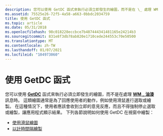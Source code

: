 ```yaml
---
description: 您可以使用 GetDC 函式來執行必須立即發生的繪圖，而不是在 \_ 處理 WM 油漆訊息時。
ms.assetid: 75525e26-72f5-4a58-a663-0bbdc2034759
title: 使用 GetDC 函式
ms.topic: article
ms.date: 05/31/2018
ms.openlocfilehash: 98c018228eccbce7b487444341481165e24214b3
ms.sourcegitcommit: 831e8f3db78ab820e1710cede244553c70e50500
ms.translationtype: MT
ms.contentlocale: zh-TW
ms.lasthandoff: 01/07/2021
ms.locfileid: "104973060"
---
```

# <a name="using-the-getdc-function"></a>使用 GetDC 函式

您可以使用 [**GetDC**](/windows/desktop/api/Winuser/nf-winuser-getdc) 函式來執行必須立即發生的繪圖，而不是在處理 [**WM \_ 油漆**](wm-paint.md) 訊息時。 這類繪圖通常是為了回應使用者的動作，例如使用滑鼠進行選取或繪製。 在這種情況下，使用者應該會收到立即的意見反應，而且不得強制停止選取或繪製，讓應用程式顯示結果。 下列各節說明如何使用 GetDC 在視窗中繪製：

-   [使用滑鼠繪圖](drawing-with-the-mouse.md)
-   [以計時間隔繪製](drawing-at-timed-intervals.md)

 

 



